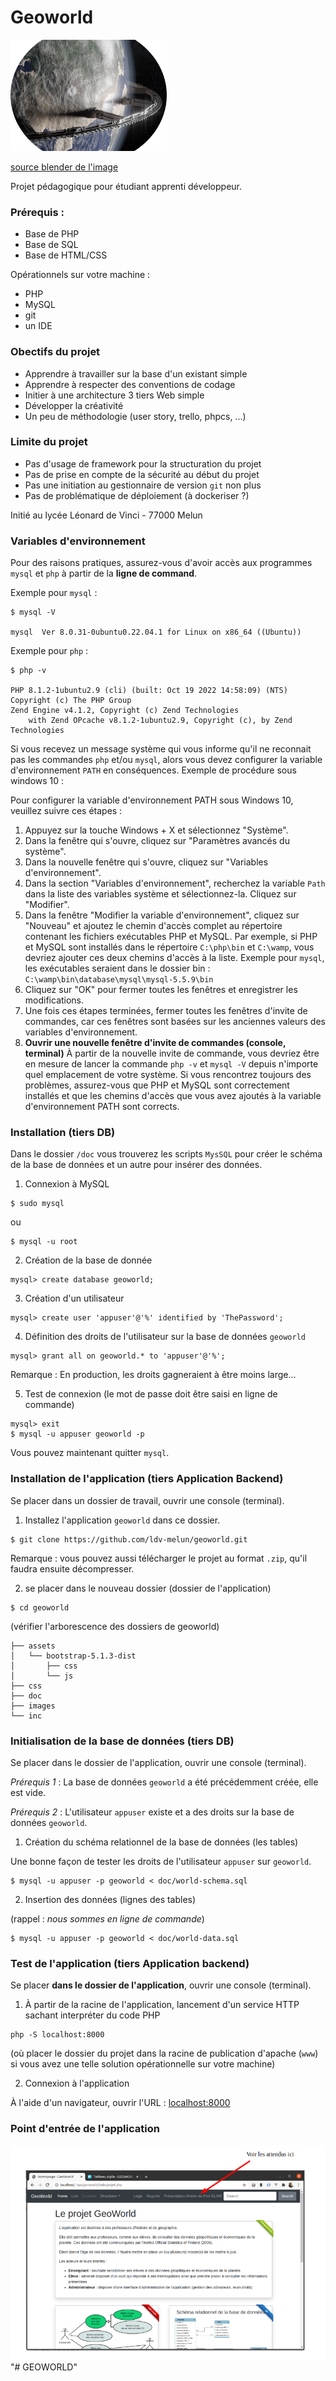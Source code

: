 # Geoworld 

![world](./images/world-logo.png)

[source blender de l'image](https://www.blendernation.com/wp-content/uploads/2019/03/Ring_Of_Iron04_branded.png)

Projet pédagogique pour étudiant apprenti développeur.

### Prérequis :

* Base de PHP
* Base de SQL
* Base de HTML/CSS

Opérationnels sur votre machine :
* PHP
* MySQL
* git 
* un IDE 

### Obectifs du projet

* Apprendre à travailler sur la base d'un existant simple
* Apprendre à respecter des conventions de codage
* Initier à une architecture 3 tiers Web simple
* Développer la créativité
* Un peu de méthodologie (user story, trello, phpcs, ...)

### Limite du projet 

* Pas d'usage de framework pour la structuration du projet 
* Pas de prise en compte de la sécurité au début du projet
* Pas une initiation au gestionnaire de version `git` non plus
* Pas de problématique de déploiement (à dockeriser ?)

Initié au lycée Léonard de Vinci - 77000 Melun

### Variables d'environnement

Pour des raisons pratiques, assurez-vous d'avoir accès aux programmes `mysql` et `php` à partir de la **ligne de command**.

Exemple pour `mysql` :

```
$ mysql -V

mysql  Ver 8.0.31-0ubuntu0.22.04.1 for Linux on x86_64 ((Ubuntu))
```


Exemple pour `php` :

```
$ php -v

PHP 8.1.2-1ubuntu2.9 (cli) (built: Oct 19 2022 14:58:09) (NTS)
Copyright (c) The PHP Group
Zend Engine v4.1.2, Copyright (c) Zend Technologies
    with Zend OPcache v8.1.2-1ubuntu2.9, Copyright (c), by Zend Technologies
```

Si vous recevez un message système qui vous informe qu'il ne reconnait pas les commandes `php` et/ou `mysql`, alors vous devez configurer la variable d'environnement `PATH` en conséquences. Exemple de procédure sous windows 10 :

Pour configurer la variable d'environnement PATH sous Windows 10, veuillez suivre ces étapes :

1. Appuyez sur la touche Windows + X et sélectionnez "Système".
2. Dans la fenêtre qui s'ouvre, cliquez sur "Paramètres avancés du système".
3. Dans la nouvelle fenêtre qui s'ouvre, cliquez sur "Variables d'environnement".
4. Dans la section "Variables d'environnement", recherchez la variable `Path` dans la liste des variables système et sélectionnez-la. Cliquez sur "Modifier".
5. Dans la fenêtre "Modifier la variable d'environnement", cliquez sur "Nouveau" et ajoutez le chemin d'accès complet au répertoire contenant les fichiers exécutables PHP et MySQL. Par exemple, si PHP et MySQL sont installés dans le répertoire `C:\php\bin` et `C:\wamp`, vous devriez ajouter ces deux chemins d'accès à la liste. Exemple pour `mysql`, les exécutables seraient dans le dossier bin : `C:\wamp\bin\database\mysql\mysql-5.5.9\bin`
6. Cliquez sur "OK" pour fermer toutes les fenêtres et enregistrer les modifications.
7. Une fois ces étapes terminées, fermer toutes les fenêtres d'invite de commandes, car ces fenêtres sont basées sur les anciennes valeurs des variables d'environnement.
8. **Ouvrir une nouvelle fenêtre d'invite de commandes (console, terminal)**
À partir de la nouvelle invite de commande, vous devriez être en mesure de lancer la commande `php -v` et `mysql -V` depuis n'importe quel emplacement de votre système. Si vous rencontrez toujours des problèmes, assurez-vous que PHP et MySQL sont correctement installés et que les chemins d'accès que vous avez ajoutés à la variable d'environnement PATH sont corrects.


### Installation (tiers DB)

Dans le dossier `/doc` vous trouverez les scripts `MysSQL` pour créer le schéma de la base de données et un autre pour insérer des données.

1. Connexion à MySQL 
```
$ sudo mysql
```

ou 
```
$ mysql -u root
```

2. Création de la base de donnée
```
mysql> create database geoworld; 
```

3. Création d'un utilisateur

```
mysql> create user 'appuser'@'%' identified by 'ThePassword';
```

4. Définition des droits de l'utilisateur sur la base de données `geoworld`
```
mysql> grant all on geoworld.* to 'appuser'@'%';
```
Remarque : En production, les droits gagneraient à être moins large...

5. Test de connexion (le mot de passe doit être saisi en ligne de commande)
```
mysql> exit
$ mysql -u appuser geoworld -p
```

Vous pouvez maintenant quitter `mysql`.


### Installation de l'application (tiers Application Backend)

Se placer dans un dossier de travail, ouvrir une console (terminal).

1. Installez l'application `geoworld` dans ce dossier.

```
$ git clone https://github.com/ldv-melun/geoworld.git
```

Remarque : vous pouvez aussi télécharger le projet au format `.zip`, qu'il faudra ensuite décompresser.

2. se placer dans le nouveau dossier (dossier de l'application)

```
$ cd geoworld
```

(vérifier l'arborescence des dossiers de geoworld)
```
├── assets
│   └── bootstrap-5.1.3-dist
│       ├── css
│       └── js
├── css
├── doc
├── images
└── inc
```

### Initialisation de la base de données (tiers DB)

Se placer dans le dossier de l'application, ouvrir une console (terminal).

*Prérequis 1* : La base de données `geoworld` a été précédemment créée, elle est vide.

*Prérequis 2* : L'utilisateur `appuser` existe et a des droits sur la base de données `geoworld`.

1. Création du schéma relationnel de la base de données (les tables)

Une bonne façon de tester les droits de l'utilisateur `appuser` sur `geoworld`.  

```
$ mysql -u appuser -p geoworld < doc/world-schema.sql
```

2. Insertion des données (lignes des tables)

(rappel : _nous sommes en ligne de commande_) 
```
$ mysql -u appuser -p geoworld < doc/world-data.sql
```


### Test de l'application (tiers Application backend)

Se placer **dans le dossier de l'application**, ouvrir une console (terminal).

1. À partir de la racine de l'application, lancement d'un service HTTP sachant interpréter du code PHP
```
php -S localhost:8000
```
(où placer le dossier du projet dans la racine de publication d'apache (`www`) si vous avez une telle solution opérationnelle sur votre machine)

2. Connexion à l'application

À l'aide d'un navigateur, ouvrir l'URL : [localhost:8000](localhost:8000)

### Point d'entrée de l'application

![copie écran](./images/projet-attendus.png)
"# GEOWORLD" 
